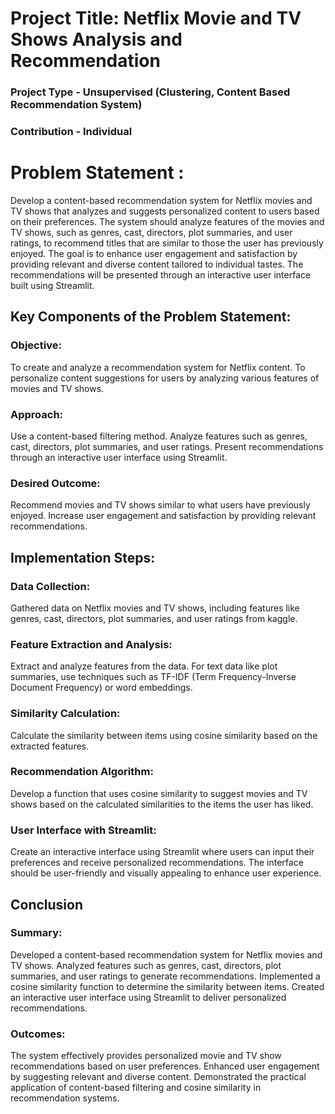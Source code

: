 # Project Title: Netflix Movie and TV Shows Analysis and Recommendation

### Project Type - Unsupervised (Clustering, Content Based Recommendation System)
### Contribution - Individual

# Problem Statement :
Develop a content-based recommendation system for Netflix movies and TV shows that analyzes and suggests personalized content to users based on their preferences. The system should analyze features of the movies and TV shows, such as genres, cast, directors, plot summaries, and user ratings, to recommend titles that are similar to those the user has previously enjoyed. The goal is to enhance user engagement and satisfaction by providing relevant and diverse content tailored to individual tastes. The recommendations will be presented through an interactive user interface built using Streamlit.

## Key Components of the Problem Statement:

### Objective:

To create and analyze a recommendation system for Netflix content.
To personalize content suggestions for users by analyzing various features of movies and TV shows.

### Approach:

Use a content-based filtering method.
Analyze features such as genres, cast, directors, plot summaries, and user ratings.
Present recommendations through an interactive user interface using Streamlit.

### Desired Outcome:

Recommend movies and TV shows similar to what users have previously enjoyed.
Increase user engagement and satisfaction by providing relevant recommendations.

## Implementation Steps:

### Data Collection:

Gathered data on Netflix movies and TV shows, including features like genres, cast, directors, plot summaries, and user ratings from kaggle.

### Feature Extraction and Analysis:

Extract and analyze features from the data. For text data like plot summaries, use techniques such as TF-IDF (Term Frequency-Inverse Document Frequency) or word embeddings.

### Similarity Calculation:

Calculate the similarity between items using cosine similarity based on the extracted features.

### Recommendation Algorithm:

Develop a function that uses cosine similarity to suggest movies and TV shows based on the calculated similarities to the items the user has liked.


### User Interface with Streamlit:

Create an interactive interface using Streamlit where users can input their preferences and receive personalized recommendations. The interface should be user-friendly and visually appealing to enhance user experience.

## Conclusion
### Summary:

Developed a content-based recommendation system for Netflix movies and TV shows.
Analyzed features such as genres, cast, directors, plot summaries, and user ratings to generate recommendations.
Implemented a cosine similarity function to determine the similarity between items.
Created an interactive user interface using Streamlit to deliver personalized recommendations.

### Outcomes:

The system effectively provides personalized movie and TV show recommendations based on user preferences.
Enhanced user engagement by suggesting relevant and diverse content.
Demonstrated the practical application of content-based filtering and cosine similarity in recommendation systems.

